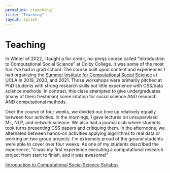 ```yaml
---
permalink: /teaching/
title: "Teaching"
layout: splash
---
```


# Teaching


In Winter of 2022, I taught a for-credit, no-preqs course called "Introduction to Computational Social Science" at Colby College.  It was some of the most fun I've had in grad school. The course built upon content and experiences I had organizing the [Summer Institute for Computational Social Science](https://sicss.io/2021/los_angeles/) at UCLA in 2019, 2020, and 2021. Those workshops were primarily pitched at PhD students with strong research skills but little experience with CSS/data science methods. In contrast, this class attempted to give undergraduates (many of them freshman) some intution for social science AND research AND computational methods. 

Over the course of four weeks, we divided our time up relatively equally between four activities. In the mornings, I gave lectures on unsupervised ML, NLP, and network science. We also had a journal club where students took turns presenting CSS papers and critiquing them. In the afternoons, we alternated between hands-on activities applying algorithms to real data or working on two group projects. I'm extremely proud of the ground students were able to cover over four weeks. As one of my students described the experience, "it was my first experience executing a computational research project from start to finish, and it was awesome!"

[Introduction to Computational Social Science Syllabus](https://docs.google.com/document/d/1l9JQLflhuqSkNL10aWxBqrnUVCPf-8fwRhHNBTIfsbQ/edit?usp=sharing)
